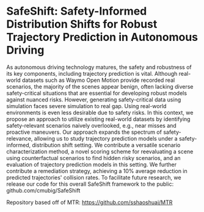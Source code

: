 # SafeShift: Safety-Informed Distribution Shifts for Robust Trajectory Prediction in Autonomous Driving 

As autonomous driving technology matures, the safety and robustness of its key components, including trajectory prediction is vital. Although real-world datasets such as Waymo Open Motion provide recorded real scenarios, the majority of the scenes appear benign, often lacking diverse safety-critical situations that are essential for developing robust models against nuanced risks. However, generating safety-critical data using simulation faces severe simulation to real gap. Using real-world environments is even less desirable due to safety risks. In this context, we propose an approach to utilize existing real-world datasets by identifying safety-relevant scenarios naively overlooked, e.g., near misses and proactive maneuvers. Our approach expands the spectrum of safety-relevance, allowing us to study trajectory prediction models under a safety-informed, distribution shift setting. We contribute a versatile scenario characterization method, a novel scoring scheme for reevaluating a scene using counterfactual scenarios to find hidden risky scenarios, and an evaluation of trajectory prediction models in this setting. We further contribute a remediation strategy, achieving a 10% average reduction in predicted trajectories' collision rates. To facilitate future research, we release our code for this overall SafeShift framework to the public: github.com/cmubig/SafeShift

Repository based off of MTR: https://github.com/sshaoshuai/MTR  
